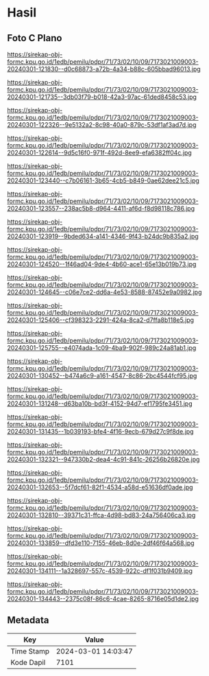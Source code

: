 # Hasil

## Foto C Plano

https://sirekap-obj-formc.kpu.go.id/1edb/pemilu/pdpr/71/73/02/10/09/7173021009003-20240301-121830--d0c68873-a72b-4a34-b88c-605bbad96013.jpg

https://sirekap-obj-formc.kpu.go.id/1edb/pemilu/pdpr/71/73/02/10/09/7173021009003-20240301-121735--3db03f79-b018-42a3-97ac-61ded8458c53.jpg

https://sirekap-obj-formc.kpu.go.id/1edb/pemilu/pdpr/71/73/02/10/09/7173021009003-20240301-122326--9e5132a2-8c98-40a0-879c-53df1af3ad7d.jpg

https://sirekap-obj-formc.kpu.go.id/1edb/pemilu/pdpr/71/73/02/10/09/7173021009003-20240301-122614--9d5c16f0-971f-492d-8ee9-efa6382ff04c.jpg

https://sirekap-obj-formc.kpu.go.id/1edb/pemilu/pdpr/71/73/02/10/09/7173021009003-20240301-123440--c7b06161-3b65-4cb5-b849-0ae62dee21c5.jpg

https://sirekap-obj-formc.kpu.go.id/1edb/pemilu/pdpr/71/73/02/10/09/7173021009003-20240301-123557--238ac5b8-d964-4411-af6d-f8d98118c786.jpg

https://sirekap-obj-formc.kpu.go.id/1edb/pemilu/pdpr/71/73/02/10/09/7173021009003-20240301-123919--9bded634-a141-4346-9f43-b24dc9b835a2.jpg

https://sirekap-obj-formc.kpu.go.id/1edb/pemilu/pdpr/71/73/02/10/09/7173021009003-20240301-124520--1f46ad04-9de4-4b60-ace1-65e13b019b73.jpg

https://sirekap-obj-formc.kpu.go.id/1edb/pemilu/pdpr/71/73/02/10/09/7173021009003-20240301-124645--c06e7ce2-dd6a-4e53-8588-87452e9a0982.jpg

https://sirekap-obj-formc.kpu.go.id/1edb/pemilu/pdpr/71/73/02/10/09/7173021009003-20240301-125406--cf398323-2291-424a-8ca2-d7ffa8b118e5.jpg

https://sirekap-obj-formc.kpu.go.id/1edb/pemilu/pdpr/71/73/02/10/09/7173021009003-20240301-125755--e4074ada-1c09-4ba9-902f-989c24a81ab1.jpg

https://sirekap-obj-formc.kpu.go.id/1edb/pemilu/pdpr/71/73/02/10/09/7173021009003-20240301-130452--b474a6c9-a161-4547-8c86-2bc4544fcf95.jpg

https://sirekap-obj-formc.kpu.go.id/1edb/pemilu/pdpr/71/73/02/10/09/7173021009003-20240301-131248--d63ba10b-bd3f-4152-94d7-ef1795fe3451.jpg

https://sirekap-obj-formc.kpu.go.id/1edb/pemilu/pdpr/71/73/02/10/09/7173021009003-20240301-131435--1b039193-bfe4-4f16-9ecb-679d27c9f8de.jpg

https://sirekap-obj-formc.kpu.go.id/1edb/pemilu/pdpr/71/73/02/10/09/7173021009003-20240301-132321--947330b2-dea4-4c91-841c-26256b26820e.jpg

https://sirekap-obj-formc.kpu.go.id/1edb/pemilu/pdpr/71/73/02/10/09/7173021009003-20240301-132653--5f7dcf61-82f1-4534-a58d-e51636df0ade.jpg

https://sirekap-obj-formc.kpu.go.id/1edb/pemilu/pdpr/71/73/02/10/09/7173021009003-20240301-132810--39371c31-ffca-4d98-bd83-24a756406ca3.jpg

https://sirekap-obj-formc.kpu.go.id/1edb/pemilu/pdpr/71/73/02/10/09/7173021009003-20240301-133859--dfd3e110-7155-46eb-8d0e-2df46f64a568.jpg

https://sirekap-obj-formc.kpu.go.id/1edb/pemilu/pdpr/71/73/02/10/09/7173021009003-20240301-134111--1a328697-557c-4539-922c-df1f031b9409.jpg

https://sirekap-obj-formc.kpu.go.id/1edb/pemilu/pdpr/71/73/02/10/09/7173021009003-20240301-134443--2375c08f-86c6-4cae-8265-8716e05d1de2.jpg


## Metadata

| Key        | Value               |
| ---------- | ------------------- |
| Time Stamp | 2024-03-01 14:03:47 |
| Kode Dapil | 7101                |



